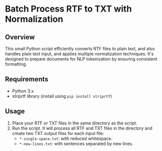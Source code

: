 # Batch Process RTF to TXT with Normalization

## Overview

This small Python script efficiently converts RTF files to plain text, and also handles plain text input, and applies multiple normalization techniques. It's designed to prepare documents for NLP tokenization by ensuring consistent formatting.

## Requirements

- Python 3.x
- striprtf library (install using `pip install striprtf`)

## Usage

1. Place your RTF or TXT files in the same directory as the script.
2. Run the script. It will process all RTF and TXT files in the directory and create two TXT output files for each input file:
   - `*-single-space.txt`: with reduced whitespace.
   - `*-new-lines.txt`: with sentences separated by new lines.
